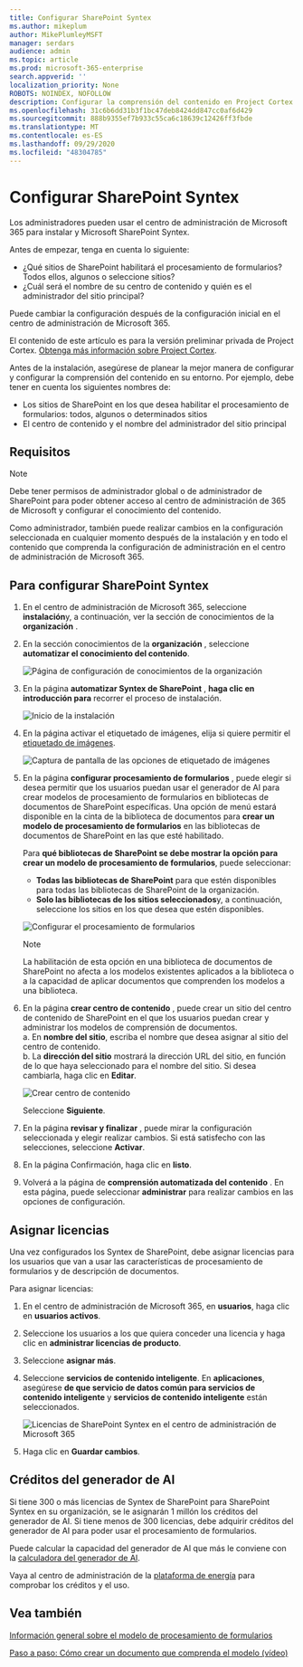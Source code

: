 ```yaml
---
title: Configurar SharePoint Syntex
ms.author: mikeplum
author: MikePlumleyMSFT
manager: serdars
audience: admin
ms.topic: article
ms.prod: microsoft-365-enterprise
search.appverid: ''
localization_priority: None
ROBOTS: NOINDEX, NOFOLLOW
description: Configurar la comprensión del contenido en Project Cortex
ms.openlocfilehash: 31c6b6dd31b3f1bc47deb8424dd847cc0af6d429
ms.sourcegitcommit: 888b9355ef7b933c55ca6c18639c12426ff3fbde
ms.translationtype: MT
ms.contentlocale: es-ES
ms.lasthandoff: 09/29/2020
ms.locfileid: "48304785"
---
```

# <a name="set-up-sharepoint-syntex"></a>Configurar SharePoint Syntex

Los administradores pueden usar el centro de administración de Microsoft 365 para instalar y Microsoft SharePoint Syntex. 

Antes de empezar, tenga en cuenta lo siguiente:

- ¿Qué sitios de SharePoint habilitará el procesamiento de formularios? Todos ellos, algunos o seleccione sitios?
- ¿Cuál será el nombre de su centro de contenido y quién es el administrador del sitio principal?

Puede cambiar la configuración después de la configuración inicial en el centro de administración de Microsoft 365.

El contenido de este artículo es para la versión preliminar privada de Project Cortex. [Obtenga más información sobre Project Cortex](https://aka.ms/projectcortex).

Antes de la instalación, asegúrese de planear la mejor manera de configurar y configurar la comprensión del contenido en su entorno. Por ejemplo, debe tener en cuenta los siguientes nombres de:

- Los sitios de SharePoint en los que desea habilitar el procesamiento de formularios: todos, algunos o determinados sitios
- El centro de contenido y el nombre del administrador del sitio principal

## <a name="requirements"></a>Requisitos 

> [!NOTE]
> Debe tener permisos de administrador global o de administrador de SharePoint para poder obtener acceso al centro de administración de 365 de Microsoft y configurar el conocimiento del contenido.

Como administrador, también puede realizar cambios en la configuración seleccionada en cualquier momento después de la instalación y en todo el contenido que comprenda la configuración de administración en el centro de administración de Microsoft 365.

## <a name="to-set-up-sharepoint-syntex"></a>Para configurar SharePoint Syntex

1. En el centro de administración de Microsoft 365, seleccione **instalación**y, a continuación, ver la sección de conocimientos de la **organización** .

2. En la sección conocimientos de la **organización** , seleccione **automatizar el conocimiento del contenido**.<br/>

    ![Página de configuración de conocimientos de la organización](../media/content-understanding/admin-org-knowledge-options.png)</br>

3. En la página **automatizar Syntex de SharePoint** , **haga clic en introducción para** recorrer el proceso de instalación.<br/>

    ![Inicio de la instalación](../media/content-understanding/admin-content-understanding-get-started.png)</br>

4. En la página activar el etiquetado de imágenes, elija si quiere permitir el [etiquetado de imágenes](image-tagging.md).

    ![Captura de pantalla de las opciones de etiquetado de imágenes](../media/content-understanding/admin-content-understanding-setup-image-tagging.png)</br>

5. En la página **configurar procesamiento de formularios** , puede elegir si desea permitir que los usuarios puedan usar el generador de AI para crear modelos de procesamiento de formularios en bibliotecas de documentos de SharePoint específicas. Una opción de menú estará disponible en la cinta de la biblioteca de documentos para **crear un modelo de procesamiento de formularios** en las bibliotecas de documentos de SharePoint en las que esté habilitado.
 
     Para **qué bibliotecas de SharePoint se debe mostrar la opción para crear un modelo de procesamiento de formularios**, puede seleccionar:</br>
      - **Todas las bibliotecas de SharePoint** para que estén disponibles para todas las bibliotecas de SharePoint de la organización.</br>
      - **Solo las bibliotecas de los sitios seleccionados**y, a continuación, seleccione los sitios en los que desea que estén disponibles.</br>

   ![Configurar el procesamiento de formularios](../media/content-understanding/admin-configforms.png)

   > [!Note]
   > La habilitación de esta opción en una biblioteca de documentos de SharePoint no afecta a los modelos existentes aplicados a la biblioteca o a la capacidad de aplicar documentos que comprenden los modelos a una biblioteca. 
    
6. En la página **crear centro de contenido** , puede crear un sitio del centro de contenido de SharePoint en el que los usuarios puedan crear y administrar los modelos de comprensión de documentos. </br>
    a. En **nombre del sitio**, escriba el nombre que desea asignar al sitio del centro de contenido.</br>
    b. La **dirección del sitio** mostrará la dirección URL del sitio, en función de lo que haya seleccionado para el nombre del sitio. Si desea cambiarla, haga clic en **Editar**.</br>

      ![Crear centro de contenido](../media/content-understanding/admin-cu-create-cc.png)</br>

    Seleccione **Siguiente**.

7. En la página **revisar y finalizar** , puede mirar la configuración seleccionada y elegir realizar cambios. Si está satisfecho con las selecciones, seleccione **Activar**.

8. En la página Confirmación, haga clic en **listo**.

9. Volverá a la página de **comprensión automatizada del contenido** . En esta página, puede seleccionar **administrar** para realizar cambios en las opciones de configuración. 

## <a name="assign-licenses"></a>Asignar licencias

Una vez configurados los Syntex de SharePoint, debe asignar licencias para los usuarios que van a usar las características de procesamiento de formularios y de descripción de documentos.

Para asignar licencias:

1. En el centro de administración de Microsoft 365, en **usuarios**, haga clic en **usuarios activos**.

2. Seleccione los usuarios a los que quiera conceder una licencia y haga clic en **administrar licencias de producto**.

3. Seleccione **asignar más**.

4. Seleccione **servicios de contenido inteligente**. En **aplicaciones**, asegúrese **de que servicio de datos común para servicios de contenido inteligente** y **servicios de contenido inteligente** están seleccionados.

    ![Licencias de SharePoint Syntex en el centro de administración de Microsoft 365](../media/content-understanding/sharepoint-syntex-licenses.png)

5. Haga clic en **Guardar cambios**.

## <a name="ai-builder-credits"></a>Créditos del generador de AI

Si tiene 300 o más licencias de Syntex de SharePoint para SharePoint Syntex en su organización, se le asignarán 1 millón los créditos del generador de AI. Si tiene menos de 300 licencias, debe adquirir créditos del generador de AI para poder usar el procesamiento de formularios.

Puede calcular la capacidad del generador de AI que más le conviene con la [calculadora del generador de AI](https://powerapps.microsoft.com/ai-builder-calculator).

Vaya al centro de administración de la [plataforma de energía](https://admin.powerplatform.microsoft.com/resources/capacity) para comprobar los créditos y el uso.

## <a name="see-also"></a>Vea también

[Información general sobre el modelo de procesamiento de formularios](https://docs.microsoft.com/ai-builder/form-processing-model-overview)

[Paso a paso: Cómo crear un documento que comprenda el modelo (vídeo)](https://www.youtube.com/watch?v=DymSHObD-bg)

